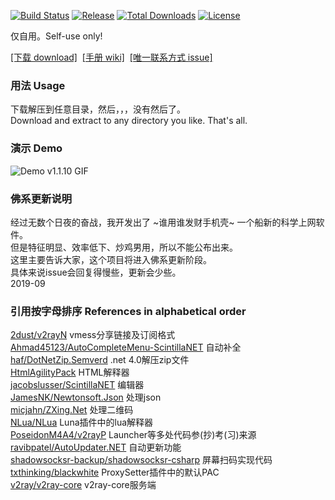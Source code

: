 [![Build Status][1]][2] [![Release][3]][4] [![Total Downloads][5]][6] [![License][7]][8]

[1]: https://dev.azure.com/adamsmith2019/V2RayGCon/_apis/build/status/Master?branchName=master "Build Status Badge"
[2]: https://dev.azure.com/adamsmith2019/V2RayGCon/_build/latest?definitionId=2&branchName=master "Azure Build Status"
[3]: https://img.shields.io/github/release/UudrSgMEZ/V2RayGCon.svg "Release Badge"
[4]: https://github.com/UudrSgMEZ/V2RayGCon/releases/latest "Releases"
[5]: https://img.shields.io/github/downloads/UudrSgMEZ/V2RayGCon/total.svg "Total Downloads Badge"
[6]: https://www.somsubhra.com/github-release-stats/?username=UudrSgMEZ&repository=V2RayGCon "Download Details"
[7]: https://img.shields.io/github/license/UudrSgMEZ/V2RayGCon.svg "Licence Badge"
[8]: https://github.com/UudrSgMEZ/V2RayGCon/blob/master/LICENSE "Licence"

仅自用。Self-use only!  

[\[下载 download\]](https://github.com/UudrSgMEZ/V2RayGCon/releases/latest)&nbsp;&nbsp;[\[手册 wiki\]](https://github.com/UudrSgMEZ/V2RayGCon/wiki)&nbsp;&nbsp;[\[唯一联系方式 issue\]](https://github.com/UudrSgMEZ/V2RayGCon/issues)  

### 用法 Usage
下载解压到任意目录，然后，，，没有然后了。  
Download and extract to any directory you like. That's all.  

### 演示 Demo
![Demo v1.1.10 GIF](https://github.com/UudrSgMEZ/V2RayGCon/raw/master/screenshot/demo1.1.10.gif)  

### 佛系更新说明
经过无数个日夜的奋战，我开发出了 ~谁用谁发财手机壳~ 一个船新的科学上网软件。  
但是特征明显、效率低下、炒鸡男用，所以不能公布出来。  
这里主要告诉大家，这个项目将进入佛系更新阶段。  
具体来说issue会回复得慢些，更新会少些。  
2019-09
  
### 引用按字母排序 References in alphabetical order  
[2dust/v2rayN](https://github.com/2dust/v2rayN) vmess分享链接及订阅格式  
[Ahmad45123/AutoCompleteMenu-ScintillaNET](https://github.com/Ahmad45123/AutoCompleteMenu-ScintillaNET) 自动补全  
[haf/DotNetZip.Semverd](https://github.com/haf/DotNetZip.Semverd) .net 4.0解压zip文件  
[HtmlAgilityPack](https://html-agility-pack.net/) HTML解释器  
[jacobslusser/ScintillaNET](https://github.com/jacobslusser/ScintillaNET) 编辑器  
[JamesNK/Newtonsoft.Json](https://github.com/JamesNK/Newtonsoft.Json) 处理json  
[micjahn/ZXing.Net](https://github.com/micjahn/ZXing.Net/) 处理二维码  
[NLua/NLua](https://github.com/NLua/NLua) Luna插件中的lua解释器  
[PoseidonM4A4/v2rayP](https://github.com/PoseidonM4A4/v2rayP) Launcher等多处代码参(抄)考(习)来源  
[ravibpatel/AutoUpdater.NET](https://github.com/ravibpatel/AutoUpdater.NET) 自动更新功能  
[shadowsocksr-backup/shadowsocksr-csharp](https://github.com/shadowsocksr-backup/shadowsocksr-csharp) 屏幕扫码实现代码  
[txthinking/blackwhite](https://github.com/txthinking/blackwhite) ProxySetter插件中的默认PAC  
[v2ray/v2ray-core](https://github.com/v2ray/v2ray-core) v2ray-core服务端  

